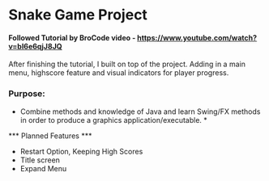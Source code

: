 # Snake Game Project
#### Followed Tutorial by BroCode video - https://www.youtube.com/watch?v=bI6e6qjJ8JQ 
 After finishing the tutorial, I built on top of the project. Adding in a main menu, highscore feature and visual indicators for player progress.

### Purpose:
* Combine methods and knowledge of Java and learn Swing/FX methods in order to produce a graphics application/executable. *

*** Planned Features ***
* Restart Option, Keeping High Scores
* Title screen
* Expand Menu

